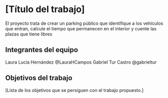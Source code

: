 # [Título del trabajo]

El proyecto trata de crear un parking público que identifique a los vehículos que entran, calcule el tiempo que permanecen en el interior y cuente las plazas que tiene libres

## Integrantes del equipo

Laura Lucía Hernández @LauraHCampos
Gabriel Tur Castro @gabrieltur

## Objetivos del trabajo

[Lista de los objetivos que se persiguen con el trabajo propuesto.]
